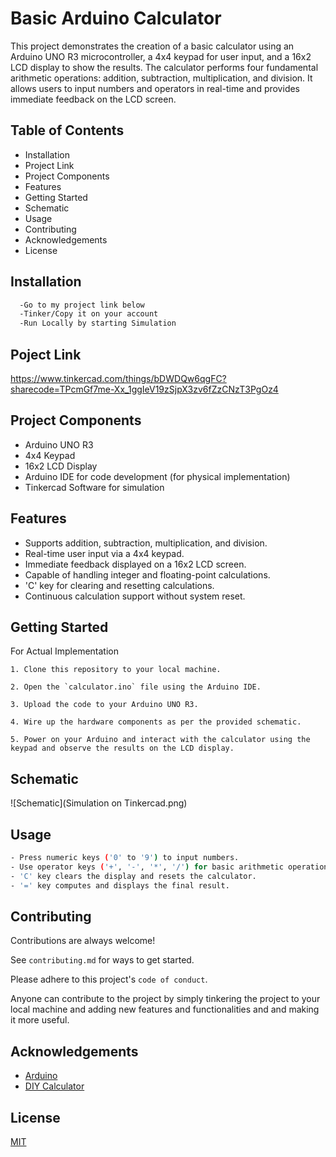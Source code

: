 
# Basic Arduino Calculator

This project demonstrates the creation of a basic calculator using an Arduino UNO R3 microcontroller, a 4x4 keypad for user input, and a 16x2 LCD display to show the results. The calculator performs four fundamental arithmetic operations: addition, subtraction, multiplication, and division. It allows users to input numbers and operators in real-time and provides immediate feedback on the LCD screen.


## Table of Contents

- Installation
- Project Link
- Project Components
- Features
- Getting Started
- Schematic
- Usage
- Contributing
- Acknowledgements
- License
## Installation

```bash
  -Go to my project link below
  -Tinker/Copy it on your account
  -Run Locally by starting Simulation
```
    
## Poject Link

https://www.tinkercad.com/things/bDWDQw6qgFC?sharecode=TPcmGf7me-Xx_1ggIeV19zSjpX3zv6fZzCNzT3PgOz4 
## Project Components

- Arduino UNO R3
- 4x4 Keypad
- 16x2 LCD Display
- Arduino IDE for code development (for physical implementation)
- Tinkercad Software for simulation


## Features

- Supports addition, subtraction, multiplication, and division.
- Real-time user input via a 4x4 keypad.
- Immediate feedback displayed on a 16x2 LCD screen.
- Capable of handling integer and floating-point calculations.
- 'C' key for clearing and resetting calculations.
- Continuous calculation support without system reset.


## Getting Started

For Actual Implementation

    1. Clone this repository to your local machine.

    2. Open the `calculator.ino` file using the Arduino IDE.

    3. Upload the code to your Arduino UNO R3.

    4. Wire up the hardware components as per the provided schematic.

    5. Power on your Arduino and interact with the calculator using the keypad and observe the results on the LCD display.
## Schematic

![Schematic](Simulation on Tinkercad.png)
## Usage

```bash
- Press numeric keys ('0' to '9') to input numbers.
- Use operator keys ('+', '-', '*', '/') for basic arithmetic operations.
- 'C' key clears the display and resets the calculator.
- '=' key computes and displays the final result.
```


## Contributing

Contributions are always welcome!

See `contributing.md` for ways to get started.

Please adhere to this project's `code of conduct`.

Anyone can contribute to the project by simply tinkering the project to your local machine and adding new features and functionalities and and making it more useful.

## Acknowledgements

 - [Arduino](https://learn.sparkfun.com/tutorials/what-is-an-arduino/all)
 - [DIY Calculator](https://www.learnelectronicsindia.com/post/arduino-diy-calculator-using-a-4-4-keypad-and-16-2-lcd-display)


## License

[MIT](https://choosealicense.com/licenses/mit/)

